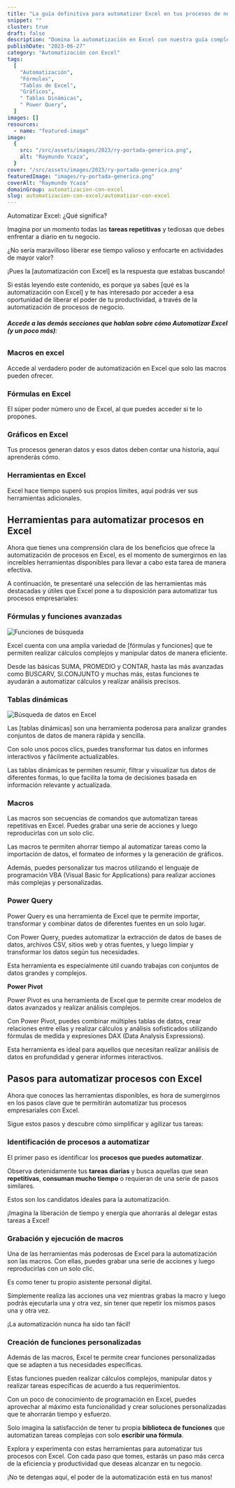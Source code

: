 ```yaml
---
title: "La guía definitiva para automatizar Excel en tus procesos de negocio"
snippet: ""
cluster: true
draft: false
description: "Domina la automatización en Excel con nuestra guía completa. Aprende sobre fórmulas, tablas dinámicas y Power Query para impulsar tus procesos de negocio."
publishDate: "2023-06-27"
category: "Automatización con Excel"
tags:
  [
    "Automatización",
    "Fórmulas",
    "Tablas de Excel",
    "Gráficos",
    " Tablas Dinámicas",
    " Power Query",
  ]
images: []
resources:
  - name: "featured-image"
image:
  {
    src: "/src/assets/images/2023/ry-portada-generica.png",
    alt: "Raymundo Ycaza",
  }
cover: "/src/assets/images/2023/ry-portada-generica.png"
featuredImage: "images/ry-portada-generica.png"
coverAlt: "Raymundo Ycaza"
domainGroup: automatizacion-con-excel
slug: automatizacion-con-excel/automatizar-con-excel
---
```


Automatizar Excel: ¿Qué significa?

Imagina por un momento todas las **tareas repetitivas** y tediosas que debes enfrentar a diario en tu negocio.

¿No sería maravilloso liberar ese tiempo valioso y enfocarte en actividades de mayor valor?

¡Pues la [automatización con Excel] es la respuesta que estabas buscando!

Si estás leyendo este contenido, es porque ya sabes [qué es la automatización con Excel] y te has interesado por acceder a esa oportunidad de liberar el poder de tu productividad, a través de la automatización de procesos de negocio.

###### **Accede a las demás secciones que hablan sobre cómo Automatizar Excel** **(y un poco más)**:

### Macros en excel

Accede al verdadero poder de automatización en Excel que solo las macros pueden ofrecer.

### Fórmulas en Excel

El súper poder número uno de Excel, al que puedes acceder si te lo propones.

### Gráficos en Excel

Tus procesos generan datos y esos datos deben contar una historia, aquí aprenderás cómo.

### Herramientas en Excel

Excel hace tiempo superó sus propios límites, aquí podrás ver sus herramientas adicionales.

## Herramientas para automatizar procesos en Excel

Ahora que tienes una comprensión clara de los beneficios que ofrece la automatización de procesos en Excel, es el momento de sumergirnos en las increíbles herramientas disponibles para llevar a cabo esta tarea de manera efectiva.

A continuación, te presentaré una selección de las herramientas más destacadas y útiles que Excel pone a tu disposición para automatizar tus procesos empresariales:

### **Fórmulas y funciones avanzadas**

![Funciones de búsqueda](/src/assets/images/2023/RYIMG-20230406190537.png)

Excel cuenta con una amplia variedad de [fórmulas y funciones] que te permiten realizar cálculos complejos y manipular datos de manera eficiente.

Desde las básicas SUMA, PROMEDIO y CONTAR, hasta las más avanzadas como BUSCARV, SI.CONJUNTO y muchas más, estas funciones te ayudarán a automatizar cálculos y realizar análisis precisos.

### **Tablas dinámicas**

![Búsqueda de datos en Excel](/src/assets/images/2023/RYIMG-20230406190543.png)

Las [tablas dinámicas] son una herramienta poderosa para analizar grandes conjuntos de datos de manera rápida y sencilla.

Con solo unos pocos clics, puedes transformar tus datos en informes interactivos y fácilmente actualizables.

Las tablas dinámicas te permiten resumir, filtrar y visualizar tus datos de diferentes formas, lo que facilita la toma de decisiones basada en información relevante y actualizada.

### **Macros**

Las macros son secuencias de comandos que automatizan tareas repetitivas en Excel. Puedes grabar una serie de acciones y luego reproducirlas con un solo clic.

Las macros te permiten ahorrar tiempo al automatizar tareas como la importación de datos, el formateo de informes y la generación de gráficos.

Además, puedes personalizar tus macros utilizando el lenguaje de programación VBA (Visual Basic for Applications) para realizar acciones más complejas y personalizadas.

### **Power Query**

Power Query es una herramienta de Excel que te permite importar, transformar y combinar datos de diferentes fuentes en un solo lugar.

Con Power Query, puedes automatizar la extracción de datos de bases de datos, archivos CSV, sitios web y otras fuentes, y luego limpiar y transformar los datos según tus necesidades.

Esta herramienta es especialmente útil cuando trabajas con conjuntos de datos grandes y complejos.

**Power Pivot**

Power Pivot es una herramienta de Excel que te permite crear modelos de datos avanzados y realizar análisis complejos.

Con Power Pivot, puedes combinar múltiples tablas de datos, crear relaciones entre ellas y realizar cálculos y análisis sofisticados utilizando fórmulas de medida y expresiones DAX (Data Analysis Expressions).

Esta herramienta es ideal para aquellos que necesitan realizar análisis de datos en profundidad y generar informes interactivos.

## **Pasos para automatizar procesos con Excel**

Ahora que conoces las herramientas disponibles, es hora de sumergirnos en los pasos clave que te permitirán automatizar tus procesos empresariales con Excel.

Sigue estos pasos y descubre cómo simplificar y agilizar tus tareas:

### **Identificación de procesos a automatizar**

El primer paso es identificar los **procesos que puedes automatizar**.

Observa detenidamente tus **tareas diarias** y busca aquellas que sean **repetitivas**, **consuman mucho tiempo** o requieran de una serie de pasos similares.

Estos son los candidatos ideales para la automatización.

¡Imagina la liberación de tiempo y energía que ahorrarás al delegar estas tareas a Excel!

### **Grabación y ejecución de macros**

Una de las herramientas más poderosas de Excel para la automatización son las macros. Con ellas, puedes grabar una serie de acciones y luego reproducirlas con un solo clic.

Es como tener tu propio asistente personal digital.

Simplemente realiza las acciones una vez mientras grabas la macro y luego podrás ejecutarla una y otra vez, sin tener que repetir los mismos pasos una y otra vez.

¡La automatización nunca ha sido tan fácil!

### **Creación de funciones personalizadas**

Además de las macros, Excel te permite crear funciones personalizadas que se adapten a tus necesidades específicas.

Estas funciones pueden realizar cálculos complejos, manipular datos y realizar tareas específicas de acuerdo a tus requerimientos.

Con un poco de conocimiento de programación en Excel, puedes aprovechar al máximo esta funcionalidad y crear soluciones personalizadas que te ahorrarán tiempo y esfuerzo.

Solo imagina la satisfacción de tener tu propia **biblioteca de funciones** que automatizan tareas complejas con solo **escribir una fórmula**.

Explora y experimenta con estas herramientas para automatizar tus procesos con Excel. Con cada paso que tomes, estarás un paso más cerca de la eficiencia y productividad que deseas alcanzar en tu negocio.

¡No te detengas aquí, el poder de la automatización está en tus manos!
